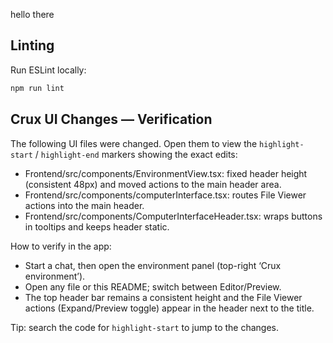 hello there


## Linting

Run ESLint locally:

```sh
npm run lint
```


## Crux UI Changes — Verification

The following UI files were changed. Open them to view the `highlight-start` / `highlight-end` markers showing the exact edits:

- Frontend/src/components/EnvironmentView.tsx: fixed header height (consistent 48px) and moved actions to the main header area.
- Frontend/src/components/computerInterface.tsx: routes File Viewer actions into the main header.
- Frontend/src/components/ComputerInterfaceHeader.tsx: wraps buttons in tooltips and keeps header static.

How to verify in the app:
- Start a chat, then open the environment panel (top-right ‘Crux environment’).
- Open any file or this README; switch between Editor/Preview.
- The top header bar remains a consistent height and the File Viewer actions (Expand/Preview toggle) appear in the header next to the title.

Tip: search the code for `highlight-start` to jump to the changes.
